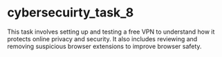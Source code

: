 # cybersecuirty_task_8
This task involves setting up and testing a free VPN to understand how it protects online privacy and security. It also includes reviewing and removing suspicious browser extensions to improve browser safety.
